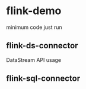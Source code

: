 # flink-demo

minimum code just run

## flink-ds-connector

DataStream API usage

## flink-sql-connector
